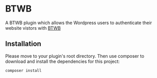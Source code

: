 BTWB
=======
A BTWB plugin which allows the Wordpress users to authenticate their website vistors with [BTWB](https://www.beyondthewhiteboard.com)

Installation
------------

Please move to your plugin's root directory. Then use composer to download and install the dependencies for this project:

```bash
composer install
```
